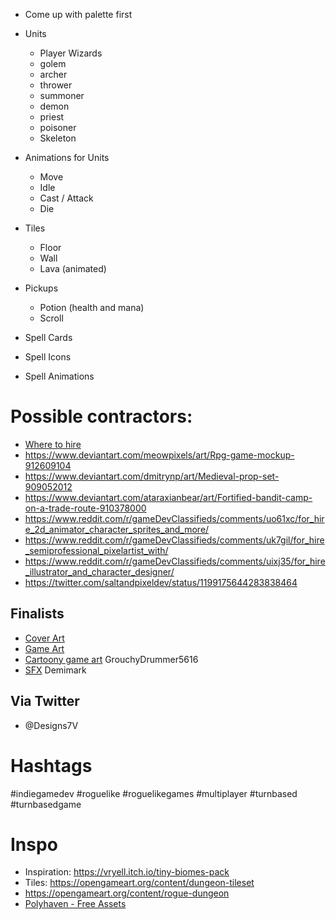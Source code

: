 - Come up with palette first

- Units
    - Player Wizards
    - golem
    - archer
    - thrower
    - summoner
    - demon
    - priest
    - poisoner
    - Skeleton
- Animations for Units
    - Move
    - Idle
    - Cast / Attack
    - Die
- Tiles
    - Floor
    - Wall
    - Lava (animated)
- Pickups
    - Potion (health and mana)
    - Scroll
- Spell Cards
- Spell Icons
- Spell Animations


# Possible contractors:
- [Where to hire](https://www.reddit.com/r/gamedev/wiki/index#wiki_where_to_hire_an_artist)
- https://www.deviantart.com/meowpixels/art/Rpg-game-mockup-912609104
- https://www.deviantart.com/dmitrynp/art/Medieval-prop-set-909052012
- https://www.deviantart.com/ataraxianbear/art/Fortified-bandit-camp-on-a-trade-route-910378000
- https://www.reddit.com/r/gameDevClassifieds/comments/uo61xc/for_hire_2d_animator_character_sprites_and_more/
- https://www.reddit.com/r/gameDevClassifieds/comments/uk7gil/for_hire_semiprofessional_pixelartist_with/
- https://www.reddit.com/r/gameDevClassifieds/comments/uixj35/for_hire_illustrator_and_character_designer/
- https://twitter.com/saltandpixeldev/status/1199175644283838464

## Finalists
- [Cover Art](https://www.instagram.com/stories/nefeli_katerinaki/2840939215605844179/)
- [Game Art](https://www.chegameart.com/)
- [Cartoony game art](https://www.reddit.com/chat/channel/16304400_4f8c602c63976403e626aae8568531d21f6d4752) GrouchyDrummer5616
- [SFX](https://www.reddit.com/chat/channel/16304400_23a02bd5fd80a91e3ba376930a15c4473488cc50) Demimark
## Via Twitter
- @Designs7V

# Hashtags
#indiegamedev #roguelike #roguelikegames #multiplayer #turnbased #turnbasedgame 

# Inspo
- Inspiration: https://vryell.itch.io/tiny-biomes-pack
- Tiles: https://opengameart.org/content/dungeon-tileset
- https://opengameart.org/content/rogue-dungeon
- [Polyhaven - Free Assets](https://polyhaven.com/)